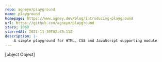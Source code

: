```yaml
---
repo: agneym/playground
name: playground
homepage: https://www.agney.dev/blog/introducing-playground
url: https://github.com/agneym/playground
stars: 1069
starredAt: 2021-11-30T02:45:11Z
description: |-
    A simple playground for HTML, CSS and JavaScript supporting module imports.
---
```


[object Object]
